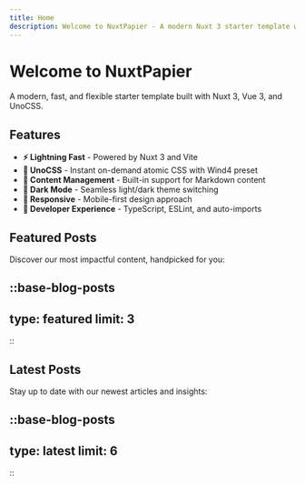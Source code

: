 ```yaml
---
title: Home
description: Welcome to NuxtPapier - A modern Nuxt 3 starter template with UnoCSS
---
```


# Welcome to NuxtPapier

A modern, fast, and flexible starter template built with Nuxt 3, Vue 3, and UnoCSS.

## Features

- **⚡️ Lightning Fast** - Powered by Nuxt 3 and Vite
- **🎨 UnoCSS** - Instant on-demand atomic CSS with Wind4 preset
- **📝 Content Management** - Built-in support for Markdown content
- **🌙 Dark Mode** - Seamless light/dark theme switching
- **📱 Responsive** - Mobile-first design approach
- **🔧 Developer Experience** - TypeScript, ESLint, and auto-imports

## Featured Posts

Discover our most impactful content, handpicked for you:

::base-blog-posts
---
type: featured
limit: 3
---
::

## Latest Posts

Stay up to date with our newest articles and insights:

::base-blog-posts
---
type: latest
limit: 6
---
::
